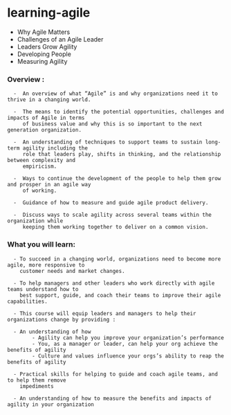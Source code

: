 # learning-agile

- Why Agile Matters
- Challenges of an Agile Leader
- Leaders Grow Agility
- Developing People
- Measuring Agility


### Overview :

      -  An overview of what “Agile” is and why organizations need it to thrive in a changing world.
      
      -  The means to identify the potential opportunities, challenges and impacts of Agile in terms 
         of business value and why this is so important to the next generation organization.
         
      -  An understanding of techniques to support teams to sustain long-term agility including the 
         role that leaders play, shifts in thinking, and the relationship between complexity and
         empiricism.
         
      -  Ways to continue the development of the people to help them grow and prosper in an agile way 
         of working. 
         
      -  Guidance of how to measure and guide agile product delivery.
      
      -  Discuss ways to scale agility across several teams within the organization while 
         keeping them working together to deliver on a common vision.

### What you will learn:

      - To succeed in a changing world, organizations need to become more agile, more responsive to 
        customer needs and market changes. 
        
      - To help managers and other leaders who work directly with agile teams understand how to 
        best support, guide, and coach their teams to improve their agile capabilities.
        
      - This course will equip leaders and managers to help their organizations change by providing :

      - An understanding of how 
            - Agility can help you improve your organization’s performance
            - You, as a manager or leader, can help your org achieve the benefits of agility
            - Culture and values influence your orgs’s ability to reap the benefits of agility
                
      - Practical skills for helping to guide and coach agile teams, and to help them remove 
        impediments
      
      - An understanding of how to measure the benefits and impacts of agility in your organization
      
